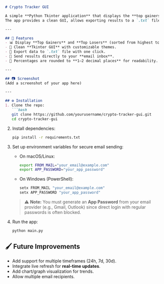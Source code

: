 ````markdown
# Crypto Tracker GUI

A simple **Python Tkinter application** that displays the **top gainers and losers in the cryptocurrency market**.  
The app provides a clean GUI, allows exporting results to a `.txt` file, and even lets you **send results directly to your email**.  

---

## 🚀 Features
- 📊 Display **Top Gainers** and **Top Losers** (sorted from highest to lowest).
- 🎨 Clean **Tkinter GUI** with customizable themes.
- 💾 Export data to `.txt` file with one click.
- 📧 Send results directly to your **email inbox**.
- 🔢 Percentages are rounded to **1–2 decimal places** for readability.

---

## 📷 Screenshot
(Add a screenshot of your app here)

---

## ⚙️ Installation
1. Clone the repo:
   ```bash
   git clone https://github.com/yourusername/crypto-tracker-gui.git
   cd crypto-tracker-gui
````

2. Install dependencies:

   ```bash
   pip install -r requirements.txt
   ```

3. Set up environment variables for secure email sending:

   * On macOS/Linux:

     ```bash
     export FROM_MAIL="your_email@example.com"
     export APP_PASSWORD="your_app_password"
     ```

   * On Windows (PowerShell):

     ```powershell
     setx FROM_MAIL "your_email@example.com"
     setx APP_PASSWORD "your_app_password"
     ```

   > ⚠️ **Note:** You must generate an **App Password** from your email provider (e.g., Gmail, Outlook) since direct login with regular passwords is often blocked.

4. Run the app:

   ```bash
   python main.py
   ```


## 🖌️ Future Improvements

* Add support for multiple timeframes (24h, 7d, 30d).
* Integrate live refresh for **real-time updates**.
* Add chart/graph visualization for trends.
* Allow multiple email recipients.
